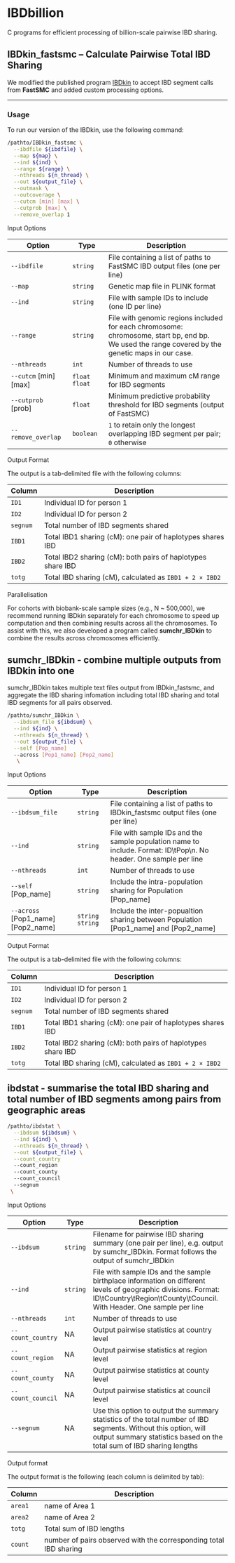 
# IBDbillion
 
C programs for efficient processing of billion-scale pairwise IBD sharing. 


## IBDkin_fastsmc – Calculate Pairwise Total IBD Sharing

We modified the published program [IBDkin](https://doi.org/10.1093/bioinformatics/btaa569) to accept IBD segment calls from **FastSMC** and added custom processing options.

---

### Usage

To run our version of the IBDkin, use the following command:

```bash
/pathto/IBDkin_fastsmc \
  --ibdfile ${ibdfile} \
  --map ${map} \
  --ind ${ind} \
  --range ${range} \
  --nthreads ${n_thread} \
  --out ${output_file} \
  --outmask \
  --outcoverage \
  --cutcm [min] [max] \
  --cutprob [max] \
  --remove_overlap 1
```

Input Options

| Option             | Type          | Description                                                                    |
| ------------------ | ------------- | ------------------------------------------------------------------------------ |
| `--ibdfile`        | `string`      | File containing a list of paths to FastSMC IBD output files (one per line)     |
| `--map`            | `string`      | Genetic map file in PLINK format                                               |
| `--ind`            | `string`      | File with sample IDs to include (one ID per line)                              |
| `--range`          | `string`      | File with genomic regions included for each chromosome: chromosome, start bp, end bp. <br>We used the range covered by the genetic maps in our case.          |
| `--nthreads`       | `int`         | Number of threads to use                                                       |
| `--cutcm` [min] [max]         | `float float` | Minimum and maximum cM range for IBD segments                                  |
| `--cutprob` [prob]       | `float`       | Minimum predictive probability threshold for IBD segments (output of FastSMC)                      |
| `--remove_overlap` | `boolean`     | `1` to retain only the longest overlapping IBD segment per pair; <br> `0` otherwise |


Output Format

The output is a tab-delimited file with the following columns: 

| Column   | Description                                                 |
| -------- | ----------------------------------------------------------- |
| `ID1`    | Individual ID for person 1                                  |
| `ID2`    | Individual ID for person 2                                  |
| `segnum` | Total number of IBD segments shared                         |
| `IBD1`   | Total IBD1 sharing (cM): one pair of haplotypes shares IBD  |
| `IBD2`   | Total IBD2 sharing (cM): both pairs of haplotypes share IBD |
| `totg`   | Total IBD sharing (cM), calculated as `IBD1 + 2 × IBD2`     |

Parallelisation

For cohorts with biobank-scale sample sizes (e.g., N ~ 500,000), we recommend running IBDkin separately for each chromosome to speed up computation and then combining results across all the chromosomes. 
To assist with this, we also developed a program called **sumchr_IBDkin** to combine the results across chromosomes efficiently.

## sumchr_IBDkin  - combine multiple outputs from IBDkin into one 

sumchr_IBDkin takes multiple text files output from IBDkin_fastsmc, and aggregate the IBD sharing infomation including total IBD sharing and total IBD segments for all pairs observed. 

```bash
/pathto/sumchr_IBDkin \
  --ibdsum_file ${ibdsum} \
  --ind ${ind} \
  --nthreads ${n_thread} \
  --out ${output_file} \
  --self [Pop_name]
  --across [Pop1_name] [Pop2_name]
   \
  ```

Input Options

| Option             | Type          | Description                                                                    |
| ------------------ | ------------- | ------------------------------------------------------------------------------ |
| `--ibdsum_file`        | `string`      | File containing a list of paths to IBDkin_fastsmc output files (one per line)     |
| `--ind`            | `string`      | File with sample IDs and the sample population name to include. Format: ID\tPop\n. No header. One sample per line                              |
| `--nthreads`       | `int`         | Number of threads to use                                                       |
| `--self`   [Pop_name]     | `string`       | Include the intra-population sharing for Population [Pop_name]                       |
| `--across` [Pop1_name] [Pop2_name] | `string` `string`     | Include the inter-popualtion sharing between Population [Pop1_name] and [Pop2_name] |


Output Format

The output is a tab-delimited file with the following columns: 

| Column   | Description                                                 |
| -------- | ----------------------------------------------------------- |
| `ID1`    | Individual ID for person 1                                  |
| `ID2`    | Individual ID for person 2                                  |
| `segnum` | Total number of IBD segments shared                         |
| `IBD1`   | Total IBD1 sharing (cM): one pair of haplotypes shares IBD  |
| `IBD2`   | Total IBD2 sharing (cM): both pairs of haplotypes share IBD |
| `totg`   | Total IBD sharing (cM), calculated as `IBD1 + 2 × IBD2`     |



## ibdstat - summarise the total IBD sharing and total number of IBD segments among pairs from geographic areas

```bash
/pathto/ibdstat \
  --ibdsum ${ibdsum} \
  --ind ${ind} \
  --nthreads ${n_thread} \
  --out ${output_file} \
  --count_country
  --count_region 
  --count_county 
  --count_council
  --segnum
 \
  ```

Input Options

| Option             | Type          | Description                                                                    |
| ------------------ | ------------- | ------------------------------------------------------------------------------ |
| `--ibdsum`        | `string`      | Filename for pairwise IBD sharing summary (one pair per line), e.g. output by sumchr_IBDkin. Format follows the output of sumchr_IBDkin |
| `--ind`            | `string`      | File with sample IDs and the sample birthplace information on different levels of geographic divisions. Format: ID\tCountry\tRegion\tCounty\tCouncil. With Header. One sample per line                              |
| `--nthreads`       | `int`         | Number of threads to use                                                     |
| `--count_country`  | NA | Output pairwise statistics at country level |
| `--count_region`  | NA | Output pairwise statistics at region level |
| `--count_county`  | NA | Output pairwise statistics at county level |
| `--count_council`  | NA | Output pairwise statistics at council level |
| `--segnum`  | NA | Use this option to output the summary statistics of the total number of IBD segments. Without this option, will output summary statistics based on the total sum of IBD sharing lengths | 

Output format

The output format is the following (each column is delimited by tab): 


| Column   | Description                                                 |
| -------- | ----------------------------------------------------------- |
| `area1`    | name of Area 1                            |
| `area2`    | name of Area 2                              |
| `totg` | Total sum of IBD lengths                         |
| `count`   | number of pairs observed with the corresponding total IBD sharing   |
